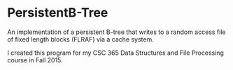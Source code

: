 # PersistentB-Tree
An implementation of a persistent B-tree that writes to a random access file of fixed length blocks (FLRAF) via a cache system.

I created this program for my CSC 365 Data Structures and File Processing course in Fall 2015.
